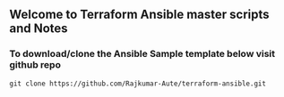 ## Welcome to Terraform Ansible master scripts and Notes

### To download/clone the Ansible Sample template below visit github repo
```
git clone https://github.com/Rajkumar-Aute/terraform-ansible.git
```
